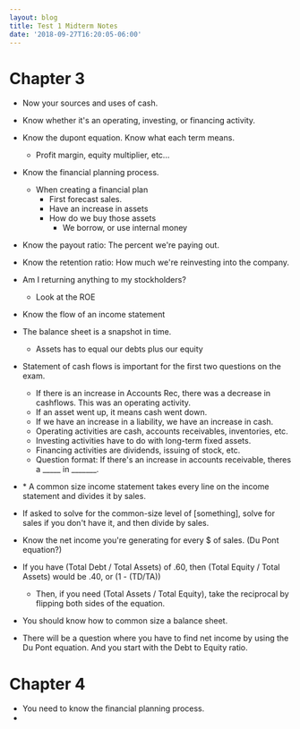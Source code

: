 ```yaml
---
layout: blog
title: Test 1 Midterm Notes
date: '2018-09-27T16:20:05-06:00'
---
```

# Chapter 3

* Now your sources and uses of cash. 
* Know whether it's an operating, investing, or financing activity.
* Know the dupont equation. Know what each term means.
  * Profit margin, equity multiplier, etc...
* Know the financial planning process.
  * When creating a financial plan
    * First forecast sales.
    * Have an increase in assets
    * How do we buy those assets
      * We borrow, or use internal money
* Know the payout ratio: The percent we're paying out.
* Know the retention ratio: How much we're reinvesting into the company.
* Am I returning anything to my stockholders?
  * Look at the ROE

* Know the flow of an income statement
* The balance sheet is a snapshot in time.
  * Assets has to equal our debts plus our equity
* Statement of cash flows is important for the first two questions on the exam.
  * If there is an increase in Accounts Rec, there was a decrease in cashflows. This was an operating activity.
  * If an asset went up, it means cash went down.
  * If we have an increase in a liability, we have an increase in cash. 
  * Operating activities are cash, accounts receivables, inventories, etc.
  * Investing activities have to do with long-term fixed assets. 
  * Financing activities are dividends, issuing of stock, etc.
  * Question format: If there's an increase in accounts receivable, theres a \_\_\_\_\_ in \_\_\_\_\___.
* \* A common size income statement takes every line on the income statement and divides it by sales.
* If asked to solve for the common-size level of \[something], solve for sales if you don't have it, and then divide by sales.
* Know the net income you're generating for every $ of sales. (Du Pont equation?)
* If you have (Total Debt / Total Assets) of .60, then (Total Equity / Total Assets) would be .40, or (1 - (TD/TA))
  * Then, if you need (Total Assets / Total Equity), take the reciprocal by flipping both sides of the equation.
* You should know how to common size a balance sheet.
* There will be a question where you have to find net income by using the Du Pont equation. And you start with the Debt to Equity ratio. 

# Chapter 4

* You need to know the financial planning process.
*
